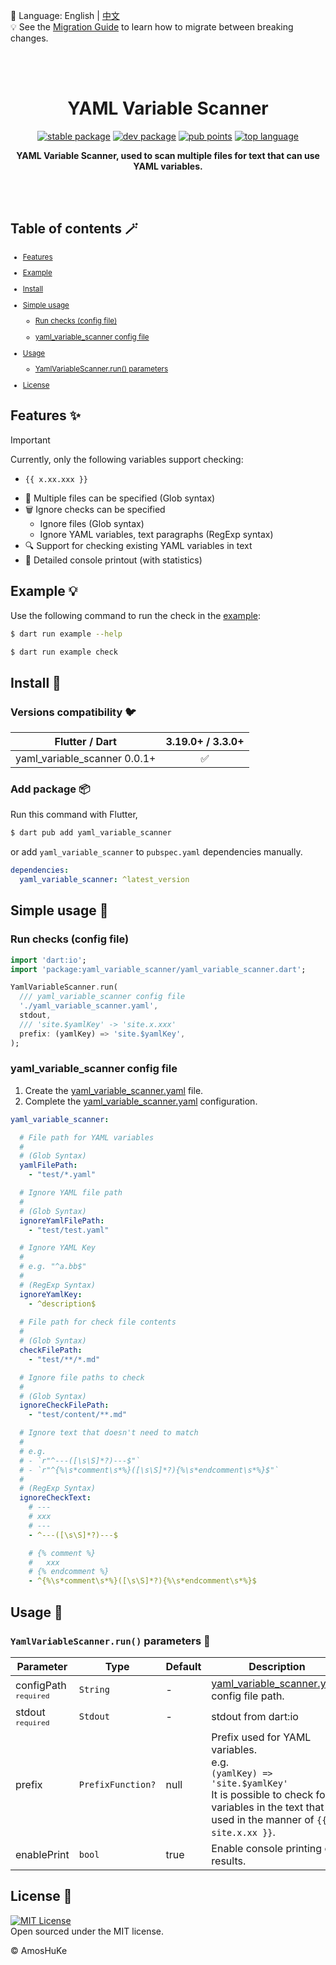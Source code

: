 📓 Language: English | [中文](README-ZH.md)  
💡 See the [Migration Guide][] to learn how to migrate between breaking changes.  

<br/><br/>

<h1 align="center">YAML Variable Scanner</h1>

<p align="center">
  <a href="https://pub.dev/packages/yaml_variable_scanner"><img src="https://img.shields.io/pub/v/yaml_variable_scanner?color=3e4663&label=stable&logo=flutter" alt="stable package" /></a>
  <a href="https://pub.dev/packages/yaml_variable_scanner"><img src="https://img.shields.io/pub/v/yaml_variable_scanner?color=3e4663&label=dev&logo=flutter&include_prereleases" alt="dev package" /></a>
  <a href="https://pub.dev/packages/yaml_variable_scanner/score"><img src="https://img.shields.io/pub/points/yaml_variable_scanner?color=2E8B57&logo=flutter" alt="pub points" /></a>
  <a href="https://pub.dev/packages/yaml_variable_scanner"><img src="https://img.shields.io/github/languages/top/AmosHuKe/yaml_variable_scanner?color=00B4AB" alt="top language" /></a>
</p>

<p align="center">
  <strong>YAML Variable Scanner, used to scan multiple files for text that can use YAML variables.</strong>
</p>

<br/>

<div align="center">
<!-- -->
</div>

<br/>

## Table of contents 🪄

<sub>

- [Features](#features-)

- [Example](#example-)

- [Install](#install-)

- [Simple usage](#simple-usage-)

  - [Run checks (config file)](#run-checks-config-file)

  - [yaml_variable_scanner config file](#yaml_variable_scanner-config-file)

- [Usage](#usage-)

  - [YamlVariableScanner.run() parameters](#yamlvariablescannerrun-parameters-)

- [License](#license-)

</sub>


## Features ✨  

> [!IMPORTANT]  
> Currently, only the following variables support checking:  
> - `{{ x.xx.xxx }}`  

- 📂 Multiple files can be specified (Glob syntax)
- 🗑️ Ignore checks can be specified
  - Ignore files (Glob syntax)
  - Ignore YAML variables, text paragraphs (RegExp syntax)
- 🔍 Support for checking existing YAML variables in text
- 🔦 Detailed console printout (with statistics)


## Example 💡

Use the following command to run the check in the [example][]:

```sh
$ dart run example --help

$ dart run example check
```


## Install 🎯
### Versions compatibility 🐦  

| Flutter / Dart               | 3.19.0+ / 3.3.0+   |  
| ---                          | :----------------: |  
| yaml_variable_scanner 0.0.1+ | ✅                 |  


### Add package 📦  

Run this command with Flutter,  

```sh
$ dart pub add yaml_variable_scanner
```

or add `yaml_variable_scanner` to `pubspec.yaml` dependencies manually.  

```yaml
dependencies:
  yaml_variable_scanner: ^latest_version
```


## Simple usage 📖 
### Run checks (config file)

```dart
import 'dart:io';
import 'package:yaml_variable_scanner/yaml_variable_scanner.dart';

YamlVariableScanner.run(
  /// yaml_variable_scanner config file
  './yaml_variable_scanner.yaml',
  stdout,
  /// 'site.$yamlKey' -> 'site.x.xxx'
  prefix: (yamlKey) => 'site.$yamlKey',
);
```


### yaml_variable_scanner config file

1. Create the [yaml_variable_scanner.yaml][] file.  
2. Complete the [yaml_variable_scanner.yaml][] configuration.  

```yaml
yaml_variable_scanner:

  # File path for YAML variables
  #
  # (Glob Syntax)
  yamlFilePath:
    - "test/*.yaml"

  # Ignore YAML file path
  #
  # (Glob Syntax)
  ignoreYamlFilePath:
    - "test/test.yaml"

  # Ignore YAML Key
  #
  # e.g. "^a.bb$"
  #
  # (RegExp Syntax)
  ignoreYamlKey:
    - ^description$
  
  # File path for check file contents
  #
  # (Glob Syntax)
  checkFilePath:
    - "test/**/*.md"

  # Ignore file paths to check
  #
  # (Glob Syntax)
  ignoreCheckFilePath:
    - "test/content/**.md"

  # Ignore text that doesn't need to match
  #
  # e.g. 
  # - `r"^---([\s\S]*?)---$"`
  # - `r"^{%\s*comment\s*%}([\s\S]*?){%\s*endcomment\s*%}$"`
  #
  # (RegExp Syntax)
  ignoreCheckText:
    # --- 
    # xxx
    # ---
    - ^---([\s\S]*?)---$

    # {% comment %}
    #   xxx
    # {% endcomment %}
    - ^{%\s*comment\s*%}([\s\S]*?){%\s*endcomment\s*%}$
```


## Usage 📖  
### `YamlVariableScanner.run()` parameters 🤖  

| Parameter | Type | Default | Description |  
| --- | --- | --- | --- |
| configPath <sup>`required`</sup> | `String` | - | [yaml_variable_scanner.yaml][] config file path. |  
| stdout <sup>`required`</sup> | `Stdout` | - | stdout from dart:io |  
| prefix | `PrefixFunction?` | null | Prefix used for YAML variables. <br/> e.g. <br/> `(yamlKey) => 'site.$yamlKey'` <br/> It is possible to check for variables in the text that are used in the manner of `{{ site.x.xx }}`. |  
| enablePrint | `bool` | true | Enable console printing of results. |  


## License 📄  

[![MIT License](https://img.shields.io/badge/license-MIT-green)](https://github.com/AmosHuKe/yaml_variable_scanner/blob/main/LICENSE)  
Open sourced under the MIT license.  

© AmosHuKe


[Migration Guide]: https://github.com/AmosHuKe/yaml_variable_scanner/blob/main/guides/migration_guide.md
[yaml_variable_scanner.yaml]: https://github.com/AmosHuKe/yaml_variable_scanner/blob/main/yaml_variable_scanner.yaml
[example]: https://github.com/AmosHuKe/yaml_variable_scanner/tree/main/example